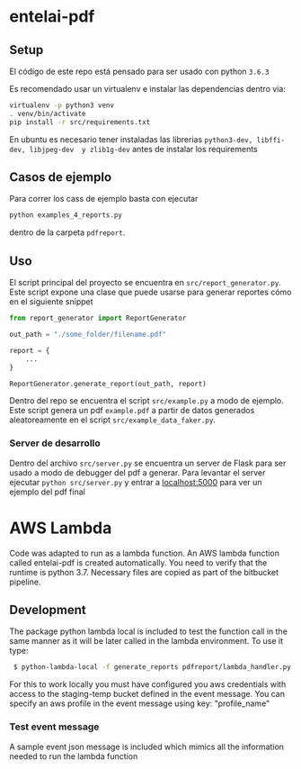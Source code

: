 # entelai-pdf

## Setup 
El código de este repo está pensado para ser usado con python `3.6.3`

Es recomendado usar un virtualenv e instalar las dependencias dentro via:
```bash
virtualenv -p python3 venv
. venv/bin/activate
pip install -r src/requirements.txt
```

En ubuntu es necesario tener instaladas las librerias `python3-dev, libffi-dev, libjpeg-dev 
y zlib1g-dev` antes de instalar los requirements 

## Casos de ejemplo

Para correr los cass de ejemplo basta con ejecutar

```bash
python examples_4_reports.py
```

dentro de la carpeta `pdfreport`. 

## Uso

El script principal del proyecto se encuentra en `src/report_generator.py`. 
Este script expone una clase que puede usarse para generar reportes cómo en el siguiente snippet

```python 
from report_generator import ReportGenerator

out_path = "./some_folder/filename.pdf"

report = {
    ...
}

ReportGenerator.generate_report(out_path, report)
```

Dentro del repo se encuentra el script `src/example.py` a modo de ejemplo. 
Este script genera un pdf `example.pdf` a partir de datos generados aleatoreamente en el 
script `src/example_data_faker.py`.


### Server de desarrollo

Dentro del archivo `src/server.py` se encuentra un server de Flask para ser usado a modo de debugger del
pdf a generar. Para levantar el server ejecutar `python src/server.py` y entrar a 
[localhost:5000](http://localhost:5000/) para ver un ejemplo del pdf final 


# AWS Lambda

Code was adapted to run as a lambda function. An AWS lambda function called entelai-pdf is created automatically.
You need to verify that the runtime is python 3.7. Necessary files are copied as part of the bitbucket pipeline.

## Development
The package python lambda local is included to test the function call in the same manner as it
will be later called in the lambda environment. To use it type:

```bash
 $ python-lambda-local -f generate_reports pdfreport/lambda_handler.py event.json -t 60
``` 
For this to work locally you must have configured you aws credentials with access to the staging-temp bucket
defined in the event message. You can specify an aws profile in the event message using key: "profile_name"
 
### Test event message
A sample event json message is included which mimics all the information needed to run the lambda function
 
